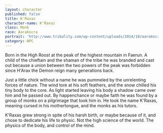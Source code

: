 ```yaml
---
layout: character
published: false
title: K'Raxaz
character-name: K'Raxaz
class: Monk
race: Aarakocra
portrait: 'http://www.tribality.com/wp-content/uploads/2014/10/aarakocra-740x360.jpg'
category: NPC
---
```

Born in the High Roost at the peak of the highest mountain in Faerun. A child of the chieftain and the shaman of the tribe he was branded and cast out because a union between the two powers of the peak was forbidden since H'Arax the Demon reign many generations back.

Just a little chick without a name he was pummeled by the unrelenting forces of nature. The wind tore at his soft feathers, and the snow chilled his tiny body to the core. As light started leaving his body a shadow came over him and he passed out. By happenchance or maybe faith he was found by a group of monks on a pilgrimage that took him in. He took the name K'Raxas, meaning cursed in his mothertongue, and the monks as his tutors.

K'Raxas grew strong in spite of his harsh birth, or maybe because of it, and chose to dedicate his life to physic. Not the high science of the world. The physics of the body, and control of the mind.
